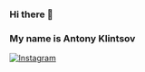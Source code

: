 ### Hi there 👋


### My name is Antony Klintsov

[![Instagram](https://img.shields.io/badge/dartosh_kl-2CA5E0?style=for-the-badge&logo=telegram&logoColor=white)](https://t.me/Dartosh_Kl)
<!--
**Dartosh/Dartosh** is a ✨ _special_ ✨ repository because its `README.md` (this file) appears on your GitHub profile.

Here are some ideas to get you started:

- 🔭 I’m currently working on IIT Department site.
- 🌱 I’m currently learning everything about Web Development!
- 👯 I’m looking to collaborate with o
- 🤔 I’m looking for help with ...
- 💬 Ask me about ...
- 📫 How to reach me: ...
- 😄 Pronouns: ...
- ⚡ Fun fact: 
-->
